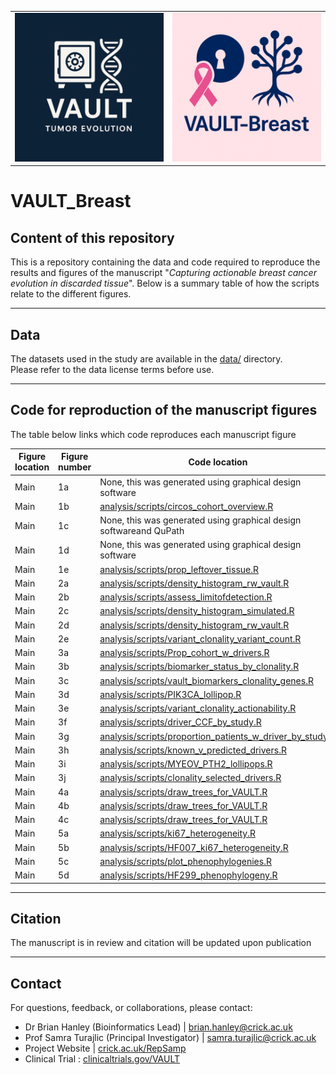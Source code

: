 <table>
  <tr>
    <td><img src="assets/Logo_VAULT.png" width="400"/></td>
    <td><img src="assets/VAULT_Breastlogo.png" width="400"/></td>
  </tr>
</table>

# VAULT_Breast
## Content of this repository
This is a repository containing the data and code required to reproduce the results and figures of the manuscript "*Capturing actionable breast cancer evolution in discarded tissue*".
Below is a summary table of how the scripts relate to the different figures. 

---

## Data

The datasets used in the study are available in the 
[data/](data/) directory.  
Please refer to the data license terms before use.

---

## Code for reproduction of the manuscript figures
The table below links which code reproduces each manuscript figure

| Figure location   | Figure number  | Code location |
| ------------- | -------------- | --------------| 
| Main          | 1a              | None, this was generated using graphical design software|
| Main          | 1b              | [analysis/scripts/circos_cohort_overview.R](https://github.com/BrianHanley714/VAULT_Breast/main/analysis/scripts/circos_cohort_overview.R)|
| Main          | 1c              | None, this was generated using graphical design softwareand QuPath|
| Main          | 1d              | None, this was generated using graphical design software|
| Main          | 1e              | [analysis/scripts/prop_leftover_tissue.R](https://github.com/BrianHanley714/VAULT_Breast/main/analysis/scripts/prop_leftover_tissue.R)|
| Main          | 2a              | [analysis/scripts/density_histogram_rw_vault.R](https://github.com/BrianHanley714/VAULT_Breast/main/analysis/scripts/density_histogram_rw_vault.R)|
| Main          | 2b              | [analysis/scripts/assess_limitofdetection.R](https://github.com/BrianHanley714/VAULT_Breast/main/analysis/scripts/assess_limitofdetection.R)|
| Main          | 2c              | [analysis/scripts/density_histogram_simulated.R](https://github.com/BrianHanley714/VAULT_Breast/main/analysis/scripts/density_histogram_simulated.R)|
| Main          | 2d              | [analysis/scripts/density_histogram_rw_vault.R](https://github.com/BrianHanley714/VAULT_Breast/main/analysis/scripts/density_histogram_rw_vault.R)|
| Main          | 2e              | [analysis/scripts/variant_clonality_variant_count.R](https://github.com/BrianHanley714/VAULT_Breast/main/analysis/scripts/variant_clonality_variant_count.R)|
| Main          | 3a              | [analysis/scripts/Prop_cohort_w_drivers.R](https://github.com/BrianHanley714/VAULT_Breast/main/analysis/scripts/Prop_cohort_w_drivers.R)|
| Main          | 3b              | [analysis/scripts/biomarker_status_by_clonality.R](https://github.com/BrianHanley714/VAULT_Breast/main/analysis/scripts/biomarker_status_by_clonality.R)|
| Main          | 3c              | [analysis/scripts/vault_biomarkers_clonality_genes.R](https://github.com/BrianHanley714/VAULT_Breast/main/analysis/scripts/vault_biomarkers_clonality_genes.R)|
| Main          | 3d              | [analysis/scripts/PIK3CA_lollipop.R](https://github.com/BrianHanley714/VAULT_Breast/main/analysis/scripts/PIK3CA_lollipop.R)|
| Main          | 3e              | [analysis/scripts/variant_clonality_actionability.R](https://github.com/BrianHanley714/VAULT_Breast/main/analysis/scripts/umap.R)|
| Main          | 3f              | [analysis/scripts/driver_CCF_by_study.R](https://github.com/BrianHanley714/VAULT_Breast/main/analysis/scripts/variant_clonality_actionability.R)|
| Main          | 3g              | [analysis/scripts/proportion_patients_w_driver_by_study.R](https://github.com/BrianHanley714/VAULT_Breast/main/analysis/scripts/proportion_patients_w_driver_by_study.R)|
| Main          | 3h              | [analysis/scripts/known_v_predicted_drivers.R](https://github.com/BrianHanley714/VAULT_Breast/main/analysis/scripts/known_v_predicted_drivers.R)|
| Main          | 3i              | [analysis/scripts/MYEOV_PTH2_lollipops.R](https://github.com/BrianHanley714/VAULT_Breast/main/analysis/scripts/MYEOV_PTH2_lollipops.R)|
| Main          | 3j              | [analysis/scripts/clonality_selected_drivers.R](https://github.com/BrianHanley714/VAULT_Breast/main/analysis/scripts/clonality_selected_drivers.R)|
| Main          | 4a              | [analysis/scripts/draw_trees_for_VAULT.R](https://github.com/BrianHanley714/VAULT_Breast/main/analysis/scripts/draw_trees_for_VAULT.R)|
| Main          | 4b              | [analysis/scripts/draw_trees_for_VAULT.R](https://github.com/BrianHanley714/VAULT_Breast/main/analysis/scripts/draw_trees_for_VAULT.R)|
| Main          | 4c              | [analysis/scripts/draw_trees_for_VAULT.R](https://github.com/BrianHanley714/VAULT_Breast/main/analysis/scripts/draw_trees_for_VAULT.R)|
| Main          | 5a              | [analysis/scripts/ki67_heterogeneity.R](https://github.com/BrianHanley714/VAULT_Breast/main/analysis/scripts/ki67_heterogeneity.R)|
| Main          | 5b              | [analysis/scripts/HF007_ki67_heterogeneity.R](https://github.com/BrianHanley714/VAULT_Breast/main/analysis/scripts/HF007_ki67_heterogeneity.R)|
| Main          | 5c              | [analysis/scripts/plot_phenophylogenies.R](https://github.com/BrianHanley714/VAULT_Breast/main/analysis/scripts/plot_phenophylogenies.R)|
| Main          | 5d              | [analysis/scripts/HF299_phenophylogeny.R](https://github.com/BrianHanley714/VAULT_Breast/main/analysis/scripts/HF299_phenophylogeny.R)|

---

## Citation
The manuscript is in review and citation will be updated upon publication

---
## Contact

For questions, feedback, or collaborations, please contact:

- Dr Brian Hanley (Bioinformatics Lead) | [brian.hanley@crick.ac.uk](mailto:brian.hanley@crick.ac.uk)
- Prof Samra Turajlic (Principal Investigator) | [samra.turajlic@crick.ac.uk](mailto:samra.turajlic@crick.ac.uk)
- Project Website | [crick.ac.uk/RepSamp](https://www.crick.ac.uk/research/labs/samra-turajlic/areas-of-interest/representative-sampling)
- Clinical Trial : [clinicaltrials.gov/VAULT](https://clinicaltrials.gov/study/NCT03832062?term=NCT03832062&rank=1)






